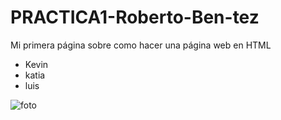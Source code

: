 # PRACTICA1-Roberto-Ben-tez
Mi primera página sobre como hacer una página web en HTML

- Kevin
- katia
- luis


![foto](https://user-images.githubusercontent.com/98972071/157711427-24c4d818-6543-4b22-9270-17d1f0e5dc4d.png)
